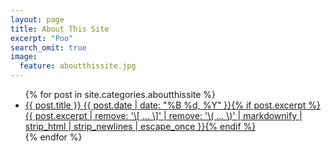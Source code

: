 ```yaml
---
layout: page
title: About This Site
excerpt: "Poo"
search_omit: true
image:
  feature: aboutthissite.jpg
---
```




<ul class="post-list">
{% for post in site.categories.aboutthissite %} 
  <li><article><a href="{{ site.url }}{{ post.url }}">{{ post.title }} <span class="entry-date"><time datetime="{{ post.date | date_to_xmlschema }}">{{ post.date | date: "%B %d, %Y" }}</time></span>{% if post.excerpt %} <span class="excerpt">{{ post.excerpt | remove: '\[ ... \]' | remove: '\( ... \)' | markdownify | strip_html | strip_newlines | escape_once }}</span>{% endif %}</a></article></li>
{% endfor %}
</ul>




